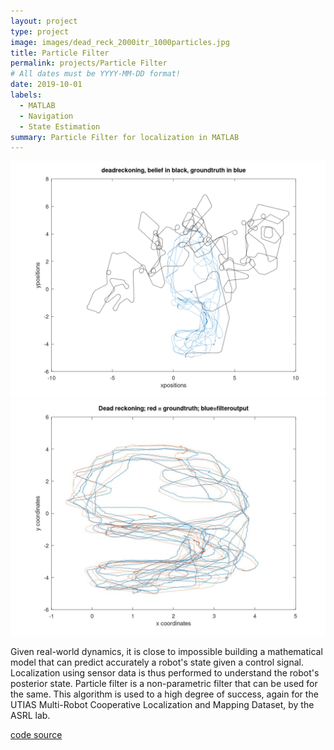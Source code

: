 ```yaml
---
layout: project
type: project
image: images/dead_reck_2000itr_1000particles.jpg
title: Particle Filter
permalink: projects/Particle Filter
# All dates must be YYYY-MM-DD format!
date: 2019-10-01
labels:
  - MATLAB
  - Navigation
  - State Estimation
summary: Particle Filter for localization in MATLAB
---
```


<img class="ui medium right floated rounded image" src="../images/1.png">
<img class="ui medium right floated rounded image" src="../images/dead_reck_all_vals_1000particles.jpg">

<br>

Given real-world dynamics, it is close to impossible building a mathematical model that can predict accurately a robot's state given a control signal. Localization using sensor data is thus performed to understand the robot's posterior state. 
Particle filter is a non-parametric filter that can be used for the same. This algorithm is used to a high degree of success, again for the UTIAS Multi-Robot Cooperative Localization and Mapping Dataset, by the ASRL lab.
​
<br>

<a href= "https://github.com/vishwajeet-NU/ML-AI-/tree/master/particle_filter"> ​code source </a>

